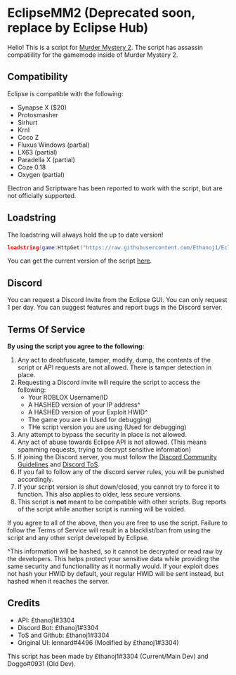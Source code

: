 # EclipseMM2 (Deprecated soon, replace by Eclipse Hub)

Hello! This is a script for [Murder Mystery 2](https://roblox.com/games/142823291/Murder-Mystery-2). The script has assassin compatiility for the gamemode inside of Murder Mystery 2.

## Compatibility

Eclipse is compatible with the following:
* Synapse X ($20)
* Protosmasher
* Sirhurt
* Krnl
* Coco Z
* Fluxus Windows (partial)
* LX63 (partial)
* Paradella X (partial)
* Coze 0.18
* Oxygen (partial)

Electron and Scriptware has been reported to work with the script, but are not officially supported.

## Loadstring

The loadstring will always hold the up to date version!
```lua
loadstring(game:HttpGet("https://raw.githubusercontent.com/Ethanoj1/EclipseMM2/master/Script", true))()
```
You can get the current version of the script [here](https://raw.githubusercontent.com/Ethanoj1/EclipseMM2/master/CurrentVersion.txt).
## Discord

You can request a Discord Invite from the Eclipse GUI. You can only request 1 per day. You can suggest features and report bugs in the Discord server.

## Terms Of Service

**By using the script you agree to the following:**
1. Any act to deobfuscate, tamper, modify, dump, the contents of the script or API requests are not allowed. There is tamper detection in place.
2. Requesting a Discord invite will require the script to access the following:
    * Your ROBLOX Username/ID
    * A HASHED version of your IP address^
    * A HASHED version of your Exploit HWID^
    * The game you are in (Used for debugging)
    * THe script version you are using (Used for debugging)
3. Any attempt to bypass the security in place is not allowed.
4. Any act of abuse towards Eclipse API is not allowed. (This means spamming requests, trying to decrypt sensitive information)
5. If joining the Discord server, you must follow the [Discord Community Guidelines](https://discord.com/guidelines) and [Discord ToS](https://discord.com/terms).
6. If you fail to follow any of the discord server rules, you will be punished accordingly.
7. If your script version is shut down/closed, you cannot try to force it to function. This also applies to older, less secure versions.
8. This script is **not** meant to be compatible with other scripts. Bug reports of the script while another script is running will be voided.

If you agree to all of the above, then you are free to use the script.
Failure to follow the Terms of Service will result in a blacklist/ban from using the script and any other script developed by Eclipse.

^This information will be hashed, so it cannot be decrypted or read raw by the developers. This helps protect your sensitive data while providing the same security and functionallity as it normally would. If your exploit does not hash your HWID by default, your regular HWID will be sent instead, but hashed when it reaches the server.

## Credits

* API: £thanoj1#3304
* Discord Bot: £thanoj1#3304
* ToS and Github: £thanoj1#3304
* Original UI: lennard#4496 (Modified by £thanoj1#3304)

This script has been made by £thanoj1#3304 (Current/Main Dev) and Doggo#0931 (Old Dev).

